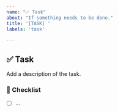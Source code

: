 ```yaml
---
name: "✅ Task"
about: "If something needs to be done."
title: '[TASK] '
labels: 'task'

---
```


## ✅ Task

Add a description of the task.

### 📃 Checklist

- [ ] ...
